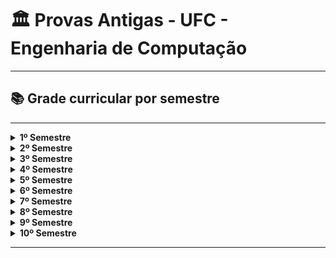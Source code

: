 # 🏛️ Provas Antigas - UFC - Engenharia de Computação

---

## 📚 Grade curricular por semestre

---

<details>
  <summary><strong>1º Semestre</strong></summary>
  
  - [CÁLCULO 1](https://github.com/VictorEdu-Dev/UFC-old-exams-comp-eng/tree/main/01%C2%B0%20Per%C3%ADodo/C%C3%81LCULO%201)
  - [FÍSICA GERAL 1](https://github.com/VictorEdu-Dev/UFC-old-exams-comp-eng/tree/main/01%C2%B0%20Per%C3%ADodo/F%C3%8DSICA%20GERAL%201)
  - [INTRODUÇÃO A ENGENHARIA](https://github.com/VictorEdu-Dev/UFC-old-exams-comp-eng/tree/main/01%C2%B0%20Per%C3%ADodo/INTRODU%C3%87%C3%83O%20A%20ENGENHARIA)
  - [MATEMÁTICA DISCRETA](https://github.com/VictorEdu-Dev/UFC-old-exams-comp-eng/tree/main/01%C2%B0%20Per%C3%ADodo/MATEM%C3%81TICA%20DISCRETA)
  - [PROGRAMAÇÃO COMPUTACIONAL](https://github.com/VictorEdu-Dev/UFC-old-exams-comp-eng/tree/main/01%C2%B0%20Per%C3%ADodo/PROGRAMA%C3%87%C3%83O)
</details>

<details>
  <summary><strong>2º Semestre</strong></summary>
  
  - [Cálculo 2](https://github.com/VictorEdu-Dev/UFC-old-exams-comp-eng/tree/main/02%C2%B0%20Per%C3%ADodo/C%C3%A1lculo%202)
  - [Desenho](https://github.com/VictorEdu-Dev/UFC-old-exams-comp-eng/tree/main/02%C2%B0%20Per%C3%ADodo/Desenho)
  - [Física 2](https://github.com/VictorEdu-Dev/UFC-old-exams-comp-eng/tree/main/02%C2%B0%20Per%C3%ADodo/F%C3%ADsica%202)
  - [Física Experimental 1](https://github.com/VictorEdu-Dev/UFC-old-exams-comp-eng/tree/main/02%C2%B0%20Per%C3%ADodo/F%C3%ADsica%20Experimental%201)
  - [Probabilidade](https://github.com/VictorEdu-Dev/UFC-old-exams-comp-eng/tree/main/02%C2%B0%20Per%C3%ADodo/Probabilidade)
  - [Álgebra linear](https://github.com/VictorEdu-Dev/UFC-old-exams-comp-eng/tree/main/02%C2%B0%20Per%C3%ADodo/%C3%81lgebra%20linear)
  - [Técnicas de Programação](https://github.com/VictorEdu-Dev/UFC-old-exams-comp-eng/tree/main/02%C2%B0%20Per%C3%ADodo/T%C3%A9cnicas%20de%20Programa%C3%A7%C3%A3o)
    <details>
      <summary><strong>Playlist do Fischer</strong></summary>
      
    [Fischer Saudades Eternas](https://www.youtube.com/playlist?list=PLJo9ak2RwR0jrJCtGYDPmqcmq7jYHd5rd)
    </details>
</details>

<details>
  <summary><strong>3º Semestre</strong></summary>
  
  - [Cálculo Vetorial - UFC 2022.1](https://github.com/VictorEdu-Dev/UFC-old-exams-comp-eng/tree/main/03%C2%B0%20Per%C3%ADodo/C%C3%A1lculo%20Vetorial%20-%20UFC%202022.1)
  - [Cálculo Vetorial](https://github.com/VictorEdu-Dev/UFC-old-exams-comp-eng/tree/main/03%C2%B0%20Per%C3%ADodo/C%C3%A1lculo%20Vetorial)
  - [Estruturas de Dados](https://github.com/VictorEdu-Dev/UFC-old-exams-comp-eng/tree/main/03%C2%B0%20Per%C3%ADodo/Estruturas%20de%20Dados)
  - [Física 3](https://github.com/VictorEdu-Dev/UFC-old-exams-comp-eng/tree/main/03%C2%B0%20Per%C3%ADodo/F%C3%ADsica%203)
  - [Métodos](https://github.com/VictorEdu-Dev/UFC-old-exams-comp-eng/tree/main/03%C2%B0%20Per%C3%ADodo/M%C3%A9todos)
</details>

<details>
  <summary><strong>4º Semestre</strong></summary>
  
  - [Arquitetura e Organização de Computadores](https://github.com/VictorEdu-Dev/UFC-old-exams-comp-eng/tree/main/04%C2%B0%20Per%C3%ADodo/Arquitetura%20e%20Organiza%C3%A7%C3%A3o%20de%20Computadores)
  - [Circuitos Elétricos 1](https://github.com/VictorEdu-Dev/UFC-old-exams-comp-eng/tree/main/04%C2%B0%20Per%C3%ADodo/Circuitos%20El%C3%A9tricos%201)
  - [Eletromagnetismo Aplicado](https://github.com/VictorEdu-Dev/UFC-old-exams-comp-eng/tree/main/04%C2%B0%20Per%C3%ADodo/Eletromagnetismo%20Aplicado)
  - [Eletrônica Digital](https://github.com/VictorEdu-Dev/UFC-old-exams-comp-eng/tree/main/04%C2%B0%20Per%C3%ADodo/Eletr%C3%B4nica%20Digital)
  - [Paradigmas de Linguagem de Programação](https://github.com/VictorEdu-Dev/UFC-old-exams-comp-eng/tree/main/04%C2%B0%20Per%C3%ADodo/Paradigmas%20de%20Linguagem%20de%20Programa%C3%A7%C3%A3o)
  <!-- Possível arquivo: 04° Período.iml -->
</details>

<details>
  <summary><strong>5º Semestre</strong></summary>
  
  - [Engenharia de Software](https://github.com/VictorEdu-Dev/UFC-old-exams-comp-eng/tree/main/05%C2%B0%20Per%C3%ADodo/Engenharia%20de%20Software)
  - [Microprocessadores](https://github.com/VictorEdu-Dev/UFC-old-exams-comp-eng/tree/main/05%C2%B0%20Per%C3%ADodo/Microprocessadores)
  - [Redes De Computadores](https://github.com/VictorEdu-Dev/UFC-old-exams-comp-eng/tree/main/05%C2%B0%20Per%C3%ADodo/Redes%20De%20Computadores)
  - [Sistemas Operacionais](https://github.com/VictorEdu-Dev/UFC-old-exams-comp-eng/tree/main/05%C2%B0%20Per%C3%ADodo/Sistemas%20Operacionais)
</details>

<details>
  <summary><strong>6º Semestre</strong></summary>
  
  - [Banco de Dados](https://github.com/VictorEdu-Dev/UFC-old-exams-comp-eng/tree/main/06%C2%B0%20Per%C3%ADodo/Banco%20de%20Dados)
  - [Inteligência Computacional](https://github.com/VictorEdu-Dev/UFC-old-exams-comp-eng/tree/main/06%C2%B0%20Per%C3%ADodo/Intelig%C3%AAncia%20Computacional)
  <!-- Outras disciplinas podem existir, veja o repositório se necessário -->
</details>

<details>
  <summary><strong>7º Semestre</strong></summary>
  
  - [CTS](https://github.com/VictorEdu-Dev/UFC-old-exams-comp-eng/tree/main/07%C2%B0%20Per%C3%ADodo/CTS)
  - [Software em Tempo Real](https://github.com/VictorEdu-Dev/UFC-old-exams-comp-eng/tree/main/07%C2%B0%20Per%C3%ADodo/Software%20em%20Tempo%20Real)
  <!-- Outras disciplinas podem existir, veja o repositório se necessário -->
</details>

<details>
  <summary><strong>8º Semestre</strong></summary>
  
  - [Eng. Ambiental](https://github.com/VictorEdu-Dev/UFC-old-exams-comp-eng/tree/main/08%C2%B0%20Per%C3%ADodo/Eng.%20Ambiental)
  - [Fundamentos de adm](https://github.com/VictorEdu-Dev/UFC-old-exams-comp-eng/tree/main/08%C2%B0%20Per%C3%ADodo/Fundamentos%20de%20adm)
  <!-- Outras disciplinas podem existir, veja o repositório se necessário -->
</details>

<details>
  <summary><strong>9º Semestre</strong></summary>
  
  - Não existente ainda.
</details>

<details>
  <summary><strong>10º Semestre</strong></summary>
  
  - [Comunicação e Expressão](https://github.com/VictorEdu-Dev/UFC-old-exams-comp-eng/tree/main/10%C2%B0%20Per%C3%ADodo/Comunica%C3%A7%C3%A3o%20e%20Express%C3%A3o)
  <!-- Outras disciplinas podem existir, veja o repositório se necessário -->
</details>

---
